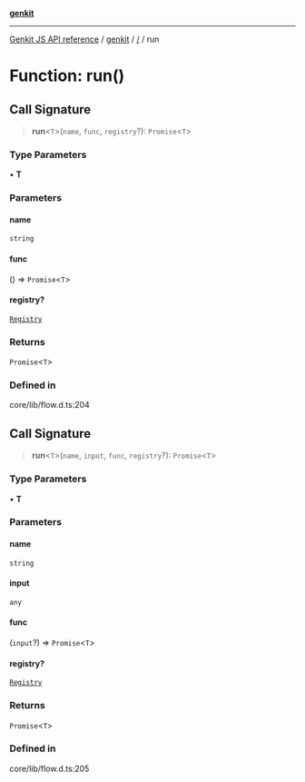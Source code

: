 [**genkit**](../README.md)

***

[Genkit JS API reference](../../README.md) / [genkit](../README.md) / [/](../README.md) / run

# Function: run()

## Call Signature

> **run**\<`T`\>(`name`, `func`, `registry`?): `Promise`\<`T`\>

### Type Parameters

• **T**

### Parameters

#### name

`string`

#### func

() => `Promise`\<`T`\>

#### registry?

[`Registry`](../registry/classes/Registry.md)

### Returns

`Promise`\<`T`\>

### Defined in

core/lib/flow.d.ts:204

## Call Signature

> **run**\<`T`\>(`name`, `input`, `func`, `registry`?): `Promise`\<`T`\>

### Type Parameters

• **T**

### Parameters

#### name

`string`

#### input

`any`

#### func

(`input`?) => `Promise`\<`T`\>

#### registry?

[`Registry`](../registry/classes/Registry.md)

### Returns

`Promise`\<`T`\>

### Defined in

core/lib/flow.d.ts:205
